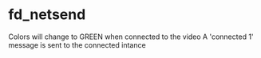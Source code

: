 # fd_netsend 



 

 

Colors will change to GREEN when connected to the video
A 'connected 1' message is sent to the connected intance


 

